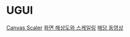 # UGUI

[Canvas Scaler](https://docs.unity3d.com/kr/2018.2/Manual/script-CanvasScaler.html)
[화면 해상도와 스케일링](http://unitytutorial.tistory.com/34)
[해당 동영상](https://www.youtube.com/watch?v=rld_3SgrZw4)
